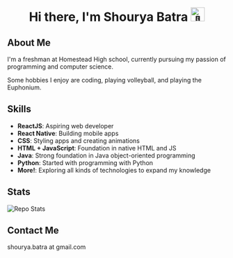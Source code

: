 <h1 align ="center">Hi there, I'm Shourya Batra 
  <picture>
  <source srcset="https://fonts.gstatic.com/s/e/notoemoji/latest/1f44b/512.webp" type="image/webp">
  <img src="https://fonts.gstatic.com/s/e/notoemoji/latest/1f44b/512.gif" alt="👋" width="32" height="32">
</picture></h1>

## About Me

I'm a freshman at Homestead High school, currently pursuing my passion of programming and computer science.

Some hobbies I enjoy are coding, playing volleyball, and playing the Euphonium.


## Skills

- **ReactJS**: Aspiring web developer
- **React Native**: Building mobile apps
- **CSS**: Styling apps and creating animations
- **HTML + JavaScript**: Foundation in native HTML and JS
- **Java**: Strong foundation in Java object-oriented programming
- **Python**: Started with programming with Python
- **More!**: Exploring all kinds of technologies to expand my knowledge


## Stats
![Repo Stats](https://github-readme-stats.vercel.app/api/top-langs/?username=shouryabatra&theme=black-green)


## Contact Me

shourya.batra at gmail.com
